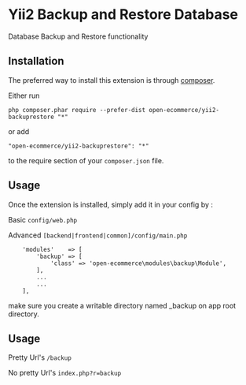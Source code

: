 Yii2 Backup and Restore Database
===================
Database Backup and Restore functionality

Installation
------------

The preferred way to install this extension is through [composer](http://getcomposer.org/download/).

Either run

```
php composer.phar require --prefer-dist open-ecommerce/yii2-backuprestore "*"
```

or add

```
"open-ecommerce/yii2-backuprestore": "*"
```

to the require section of your `composer.json` file.


Usage
-----

Once the extension is installed, simply add it in your config by  :

Basic ```config/web.php```

Advanced ```[backend|frontend|common]/config/main.php```

>
        'modules'    => [
            'backup' => [
                'class' => 'open-ecommerce\modules\backup\Module',
            ],
            ...
            ...
        ],

make sure you create a writable directory named _backup on app root directory.

Usage
-----

Pretty Url's ```/backup```

No pretty Url's ```index.php?r=backup```
